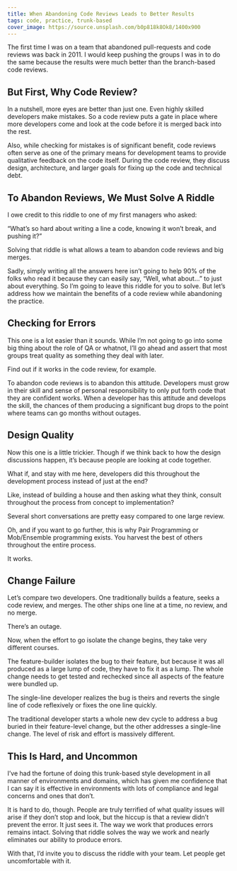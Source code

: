 ```yaml
---
title: When Abandoning Code Reviews Leads to Better Results
tags: code, practice, trunk-based
cover_image: https://source.unsplash.com/b0p818k8Ok8/1400x900
---
```

The first time I was on a team that abandoned pull-requests and code reviews was back in 2011. I would keep pushing the groups I was in to do the same because the results were much better than the branch-based code reviews. 

## But First, Why Code Review?

In a nutshell, more eyes are better than just one. Even highly skilled developers make mistakes. So a code review puts a gate in place where more developers come and look at the code before it is merged back into the rest.

Also, while checking for mistakes is of significant benefit, code reviews often serve as one of the primary means for development teams to provide qualitative feedback on the code itself. During the code review, they discuss design, architecture, and larger goals for fixing up the code and technical debt.

## To Abandon Reviews, We Must Solve A Riddle

I owe credit to this riddle to one of my first managers who asked:

“What’s so hard about writing a line a code, knowing it won’t break, and pushing it?”

Solving that riddle is what allows a team to abandon code reviews and big merges.

Sadly, simply writing all the answers here isn’t going to help 90% of the folks who read it because they can easily say, “Well, what about...” to just about everything. So I’m going to leave this riddle for you to solve. But let’s address how we maintain the benefits of a code review while abandoning the practice.

## Checking for Errors

This one is a lot easier than it sounds. While I’m not going to go into some big thing about the role of QA or whatnot, I’ll go ahead and assert that most groups treat quality as something they deal with later.

Find out if it works in the code review, for example.

To abandon code reviews is to abandon this attitude. Developers must grow in their skill and sense of personal responsibility to only put forth code that they are confident works. When a developer has this attitude and develops the skill, the chances of them producing a significant bug drops to the point where teams can go months without outages.

## Design Quality

Now this one is a little trickier. Though if we think back to how the design discussions happen, it’s because people are looking at code together.

What if, and stay with me here, developers did this throughout the development process instead of just at the end?

Like, instead of building a house and then asking what they think, consult throughout the process from concept to implementation?

Several short conversations are pretty easy compared to one large review.

Oh, and if you want to go further, this is why Pair Programming or Mob/Ensemble programming exists. You harvest the best of others throughout the entire process.

It works.

## Change Failure

Let’s compare two developers. One traditionally builds a feature, seeks a code review, and merges. The other ships one line at a time, no review, and no merge.

There’s an outage.

Now, when the effort to go isolate the change begins, they take very different courses.

The feature-builder isolates the bug to their feature, but because it was all produced as a large lump of code, they have to fix it as a lump. The whole change needs to get tested and rechecked since all aspects of the feature were bundled up.

The single-line developer realizes the bug is theirs and reverts the single line of code reflexively or fixes the one line quickly.

The traditional developer starts a whole new dev cycle to address a bug buried in their feature-level change, but the other addresses a single-line change. The level of risk and effort is massively different.

## This Is Hard, and Uncommon

I’ve had the fortune of doing this trunk-based style development in all manner of environments and domains, which has given me confidence that I can say it is effective in environments with lots of compliance and legal concerns and ones that don’t.

It is hard to do, though. People are truly terrified of what quality issues will arise if they don’t stop and look, but the hiccup is that a review didn’t prevent the error. It just sees it. The way we work that produces errors remains intact. Solving that riddle solves the way we work and nearly eliminates our ability to produce errors.

With that, I’d invite you to discuss the riddle with your team. Let people get uncomfortable with it.
